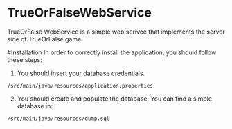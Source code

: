 TrueOrFalseWebService
=====================

TrueOrFalse WebService is a simple web serivce that implements the server side of TrueOrFalse game.

#Installation
In order to correctly install the application, you should follow these steps:

1. You should insert your database credentials. 
```
/src/main/java/resources/application.properties
```

2. You should create and populate the database. You can find a simple database in:
```
/src/main/java/resources/dump.sql
```

